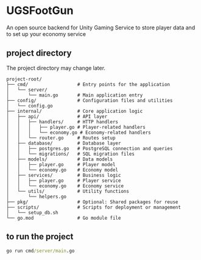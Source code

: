 # UGSFootGun
An open source backend for Unity Gaming Service to store player data and to set up your economy service

## project directory
The project directory may change later.

```
project-root/
├── cmd/                  # Entry points for the application
│   └── server/
│       └── main.go       # Main application entry
├── config/               # Configuration files and utilities
│   └── config.go
├── internal/             # Core application logic
│   ├── api/              # API layer
│   │   ├── handlers/     # HTTP handlers
│   │   │   ├── player.go # Player-related handlers
│   │   │   └── economy.go # Economy-related handlers
│   │   └── router.go     # Routes setup
│   ├── database/         # Database layer
│   │   ├── postgres.go   # PostgreSQL connection and queries
│   │   └── migrations/   # SQL migration files
│   ├── models/           # Data models
│   │   ├── player.go     # Player model
│   │   └── economy.go    # Economy model
│   ├── services/         # Business logic
│   │   ├── player.go     # Player service
│   │   └── economy.go    # Economy service
│   └── utils/            # Utility functions
│       └── helpers.go
├── pkg/                  # Optional: Shared packages for reuse
├── scripts/              # Scripts for deployment or management
│   └── setup_db.sh
└── go.mod                # Go module file
```

## to run the project
```cmd
go run cmd/server/main.go
```